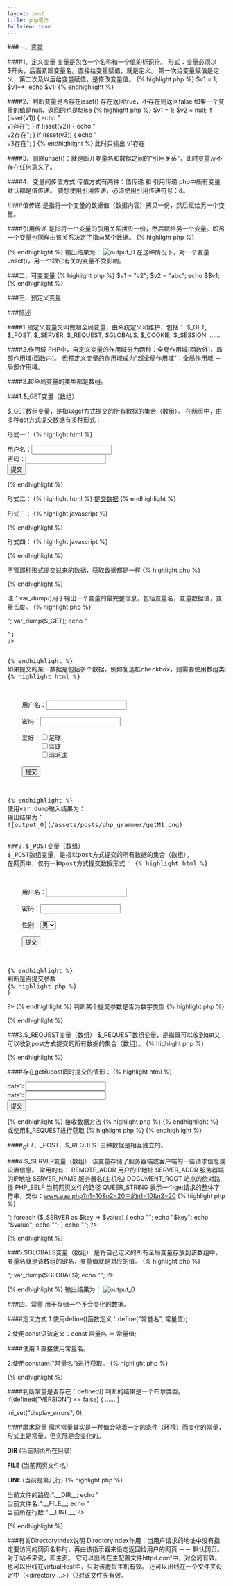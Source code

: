 ```yaml
---
layout: post
title: php语法
fullview: true
---
```


###一、变量

####1、定义变量
变量是包含一个名称和一个值的标识符。
形式：变量必须以$开头，后面紧跟变量名。直接给变量赋值，就是定义。
第一次给变量赋值是定义，第二次及以后给变量赋值，是修改变量值。
{% highlight php %}
$v1 = 1;
$v1++;
echo $v1;
{% endhighlight %}

####2、判断变量是否存在isset()
存在返回true，不存在则返回false
如果一个变量的值是null，返回的也是false
{% highlight php %}
$v1 = 1;
$v2 = null;
if (isset(v1)) {
	echo "<br/>v1存在";
}
if (isset(v2)) {
	echo "<br/>v2存在";
}
if (isset(v3)) {
	echo "<br/>v3存在";
}
{% endhighlight %}
此时只输出 v1存在

####3、删除unset()：就是断开变量名和数据之间的"引用关系"，此时变量及不存在任何意义了。

####4、变量间传值方式
传值方式有两种：值传递 和 引用传递
php中所有变量默认都是值传递。 要想使用引用传递，必须使用引用传递符号：&。

####值传递
是指将一个变量的数据值（数据内容）拷贝一份，然后赋给另一个变量。

####引用传递
是指将一个变量的引用关系拷贝一份，然后赋给另一个变量。即另一个变量也同样由该关系决定了指向某个数据。
{% highlight php %}
<?php
	$v1 = 20;
	$v2 = &$v1;
	$v2 = 30;
	echo "v1=$v1, v2=$v2";
?>
{% endhighlight %}
输出结果为：
![output_0](/assets/posts/php_grammer/grammar1.png)
在这种情况下，对一个变量unset()，另一个跟它有关的变量不受影响。

###二、可变变量
{% highlight php %}
$v1 = "v2";
$v2 = "abc";
echo $$v1;
{% endhighlight %}

###三、预定义变量

###综述

####1.预定义变量又叫做超全局变量，由系统定义和维护，包括：
$_GET, $_POST, $_SERVER, $_REQUEST, $GLOBALS, $_COOKIE, $_SESSION, ......

####2.作用域
PHP中，自定义变量的作用域分为两种：全局作用域(函数外)、局部作用域(函数内)。
但预定义变量的作用域成为"超全局作用域"：全局作用域 ＋ 局部作用域。

####3.超全局变量的类型都是数组。

###1.$_GET变量（数组）

$_GET数组变量，是指以get方式提交的所有数据的集合（数组）。
在网页中，由多种get方式提交数据有多种形式：

形式一：
{% highlight html %}
<form action="abc.php" method="get">
	用户名：<input type="text" name="uName"/><br/>
	密码：<input type="password" name="uPwd"/><br/>
	<input type="submit" value="提交"/><br/>
</form>
{% endhighlight %}

形式二：
{% highlight html %}
<a href="abc.php?uName=zhangsan&uPwd=123">提交数据</a>
{% endhighlight %}

形式三：
{% highlight javascript %}
<script type="text/javascript">
	location.href="abc.php?uName=zhangsan&uPwd=123"; //利用location的href属性
</script>
{% endhighlight %}

形式四：
{% highlight javascript %}
<script type="text/javascript">
	location.assign("abc.php?uName=zhangsan&uPwd=123"); //利用location的assign方法
</script>
{% endhighlight %}

不管那种形式提交过来的数据，获取数据都是一样
{% highlight php %}
<?php
	$uName = $_GET('uName');
	$uPwd = $_GET('uPwd');
	echo "uName=$uName, uPwd=$uPwd";
?>
{% endhighlight %}

注：var_dump()用于输出一个变量的最完整信息，包括变量名，变量数据值，变量长度。
{% highlight php %}
<?php
	echo "<pre>";
	var_dump($_GET);
	echo "<pre>";
?>
{% endhighlight %}
如果提交的某一数据是包括多个数据，例如复选框checkbox，则需要使用数组类型的命名。
{% highlight html %}
<form action="abc.php" method="get">
	用户名：<input type="text" name="uName"/><br/>
	密码：<input type="password" name="uPwd"/><br/>
	爱好：<input type="checkbox" name="likes[]" value="足球" />足球
		 <input type="checkbox" name="likes[]" value="篮球" />篮球
		 <input type="checkbox" name="likes[]" value="羽毛球" />羽毛球<br/>
	<input type="submit" value="提交"/><br/>
</form>
{% endhighlight %}
使用var_dump输入结果为：
输出结果为：
![output_0](/assets/posts/php_grammer/getM1.png)

###2.$_POST变量（数组）
$_POST数组变量，是指以post方式提交的所有数据的集合（数组）。
在网页中，仅有一种post方式提交数据形式：
{% highlight html %}
<form action="abc.php" method="post">
	用户名：<input type="text" name="uName"/><br/>
	密码：<input type="password" name="uPwd"/><br/>
	性别：<select name="sex">
		 	<option value="man">男</option>
		 	<option value="women">女</option>
		 </select><br/>
	<input type="submit" value="提交"/><br/>
</form>
{% endhighlight %}
判断是否提交参数
{% highlight php %}
<?php
	if ($_POST) { // 判断是否提交了post数据

	}
?>
{% endhighlight %}
判断某个提交参数是否为数字类型
{% highlight php %}
<?php
	if (is_numeric($n1)) { // 判断n1是否为数字类型

	}
?>
{% endhighlight %}

###3.$_REQUEST变量（数组）
$_REQUEST数组变量，是指既可以收到get又可以收到post方式提交的所有数据的集合（数组）。
{% highlight php %}
<?php
	$uName = $_REQUEST('uName');
	$uPwd = $_REQUEST('uPwd');
	echo "uName=$uName, uPwd=$uPwd";
?>
{% endhighlight %}

####存在get和post同时提交的情形：
{% highlight html %}
<form action="4postAndGetValue.php?n3=10" method="post">
	data1: <input type="text" name="n1" /><br/>
	data1: <input type="text" name="n1" /><br/>
	<input type="submit" value="提交"/><br/>
</form>
{% endhighlight %}
接收数据方法
{% highlight php %}
<?php
	$n1 = $_POST('n1');
	$n2 = $_POST('n2');
	$n2 = $_GET('n3');
	echo "n1=$n1, n2=$n2, n3=$n3";
?>
{% endhighlight %}
或使用$_REQUEST进行获取
{% highlight php %}
<?php
	$n1 = $_REQUEST('n1');
	$n2 = $_REQUEST('n2');
	$n2 = $_REQUEST('n3');
	echo "n1=$n1, n2=$n2, n3=$n3";
?>
{% endhighlight %}

####$_GET、$_POST、$_REQUEST三种数据是相互独立的。

###4.$_SERVER变量（数组）
该变量存储了服务器端或客户端的一些请求信息或设置信息。
常用的有：
REMOTE_ADDR 用户的IP地址
SERVER_ADDR 服务器端的IP地址
SERVER_NAME 服务器名(主机名)
DOCUMENT_ROOT 站点的绝对路径
PHP_SELF 当前网页文件的路径
QUEER_STRING 表示一个get请求的整体字符串，类似：www.aaa.php?n1=10&n2=20中的n1=10&n2=20
{% highlight php %}
<?php
	echo "<table border='1'>";
	foreach ($_SERVER as $key => $value) {
		echo "<tr>";
		echo "<td>$key</td>";
		echo "<td>$value</td>";
		echo "</tr>";
	}
	echo "</table>";
?>
{% endhighlight %}

###5.$GLOBALS变量（数组）
是将自己定义的所有全局变量存放到该数组中，变量名就是该数组的键名，变量值就是对应的值。
{% highlight php %}
<?php
	$v1 = 10;
	$v2 = 50;
	function method1() {
		$v3 = 15;
		$v4 = 25;
	}

	echo "<pre>";
	var_dump($GLOBALS);
	echo "</pre>";
?>
{% endhighlight %}
输出结果为：
![output_0](/assets/posts/php_grammer/globals.png)

###四、常量
用于存储一个不会变化的数据。

####定义方式
1.使用define()函数定义：define("常量名", 常量值);

2.使用const语法定义：const 常量名 ＝ 常量值;

####使用
1.直接使用常量名。

2.使用constant("常量名")进行获取。
{% highlight php %}
<?php
	define("VERSION", "3.3");
	const SENDCOUNT = 5;

	echo "VERSION=".VERSION;
	echo "SENDCOUNT=".constant("SENDCOUNT");
?>
{% endhighlight %}

####判断常量是否存在：defined()
判断的结果是一个布尔类型。
if(defined("VERSION") == false) { ...... }

ini_set("display_errors", 0);

####魔术常量
魔术常量其实是一种值会随着一定的条件（环境）而变化的常量，形式上是常量，但实际是会变化的。

__DIR__ (当前网页所在目录)

__FILE__ (当前网页文件名)

__LINE__ (当前是第几行)
{% highlight php %}
<?php
	echo "<br/>当前文件的路径:".__DIR__;
	echo "<br/>当前文件名:".__FILE__;

	echo "<br/>当前所在行数:".__LINE__;
?>
{% endhighlight %}


###有关DirectoryIndex说明
DirectoryIndex作用：当用户请求的地址中没有指定要访问的网页名称时，再由该指示器来设定返回给用户的网页 －－ 默认网页。对于站点来说，即主页。
它可以出线在主配置文件httpd.conf中，对全局有效。
也可以出线在virtualHost中，只对该虚拟主机有效。
还可以出线在一个文件夹设定中（<directory ...>）只对该文件夹有效。
